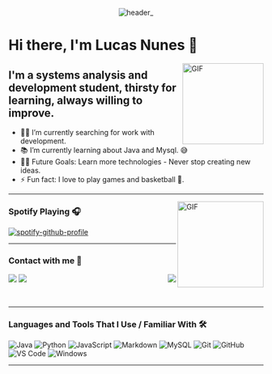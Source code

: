 <div align="center">
  
![header_](https://user-images.githubusercontent.com/71477357/161347219-25cfd180-87b7-47a3-81ab-ae05af41f86d.png)
</div>
  
  # Hi there, I'm Lucas Nunes 👋
<img align="right" alt="GIF" height="160px" src="https://media.giphy.com/media/du3J3cXyzhj75IOgvA/giphy.gif" />

## I'm a systems analysis and development student, thirsty for learning, always willing to improve.

- 👨‍💻 I’m currently searching for work with development.
- 📚 I’m currently learning about Java and Mysql. 😅
- 💪🏼 Future Goals: Learn more technologies - Never stop creating new ideas.
- ⚡ Fun fact: I love to play games and basketball :basketball:.

---

<img align="right" alt="GIF" height="170px" src="https://media.giphy.com/media/J5B1Y8QZnzXXbLQIBu/giphy.gif" />

### Spotify Playing 🎧

[![spotify-github-profile](https://spotify-github-profile.vercel.app/api/view?uid=227pxdoro6iaeo6jxz5bsq4ky&cover_image=true&theme=novatorem&bar_color=53b14f&bar_color_cover=true)](https://spotify-github-profile.vercel.app/api/view?uid=227pxdoro6iaeo6jxz5bsq4ky&redirect=true)

---

### Contact with me 📝

<img align="right" src="http://estruyf-github.azurewebsites.net/api/VisitorHit?user=Lkduarte&repo=Lkduarte&countColorcountColor&countColor=%237B1E7B" />
<div>

<a href = "mailto:luke_nunes@hotmail.com"><img src="https://img.shields.io/badge/Email-D14836?style=for-the-badge&logo=gmail&logoColor=white" target="_blank"></a>
<a href="https://www.linkedin.com/in/lucas-nunes-nascimento/" target="_blank"><img src="https://img.shields.io/badge/-LinkedIn-%230077B5?style=for-the-badge&logo=linkedin&logoColor=white" target="_blank"></a>   
</div>

<br />

---

### Languages and Tools That I Use / Familiar With 🛠 

![Java](http://img.shields.io/badge/-Java-5B4638?style=flat-square&logo=java&logoColor=ffffff&style=flat-square)
![Python](http://img.shields.io/badge/-Python-3776AB?style=flat-square&logo=python&logoColor=ffffff&style=flat-square)
![JavaScript](https://img.shields.io/badge/JavaScript-yellow?style=flat-square&logo=javascript&logoColor=white&style=flat-square)
![Markdown](https://img.shields.io/badge/-Markdown-000000?style=flat-square&logo=markdown&style=flat-square)
![MySQL](https://img.shields.io/badge/-MySQL-4479A1?style=flat-square&logo=mysql&logoColor=ffffff&style=flat-square)
![Git](https://img.shields.io/badge/-Git-%23F05032?style=flat-square&logo=git&logoColor=%23ffffff&style=flat-square)
![GitHub](https://img.shields.io/badge/-GitHub-181717?style=flat-square&logo=github&style=flat-square)
![VS Code](http://img.shields.io/badge/-VS%20Code-007ACC?style=flat-square&logo=visual-studio-code&logoColor=ffffff&style=flat-square)
![Windows](http://img.shields.io/badge/-Windows-0078D6?style=flat-square&logo=windows&logoColor=ffffff&style=flat-square)

---


<!--
**Lkduarte/Lkduarte** is a ✨ _special_ ✨ repository because its `README.md` (this file) appears on your GitHub profile.

Here are some ideas to get you started:

- 🔭 I’m currently working on ...
- 🌱 I’m currently learning ...
- 👯 I’m looking to collaborate on ...
- 🤔 I’m looking for help with ...
- 💬 Ask me about ...
- 📫 How to reach me: ...
- 😄 Pronouns: ...
- ⚡ Fun fact: ...
-->
